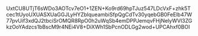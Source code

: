 UxtCU8UTjT6sWDo3AOTcv7eO1+1ZEN+Ko9rd69hpTJuz547LDcVxF+zhk5Tcec1tUyoUXUASXUaGGJLyHYZblqueambiSfpQgCdTv30yqebGB0FeElb47W77pvUif3xdQJ2tbciSrOMQR8RpO0h2uWqSb4emDPPJemqvFHjNelyWVl3ZGkzOoYAdzcs1bBscM9r4NEi4V8+DiXWh1SbPcnODLGg2wod+UPCAhxf0BOI
